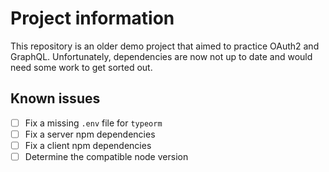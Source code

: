 # Project information

This repository is an older demo project that aimed to practice OAuth2 and
GraphQL. Unfortunately, dependencies are now not up to date and would need
some work to get sorted out.

## Known issues

- [ ] Fix a missing `.env` file for `typeorm`
- [ ] Fix a server npm dependencies
- [ ] Fix a client npm dependencies
- [ ] Determine the compatible node version
